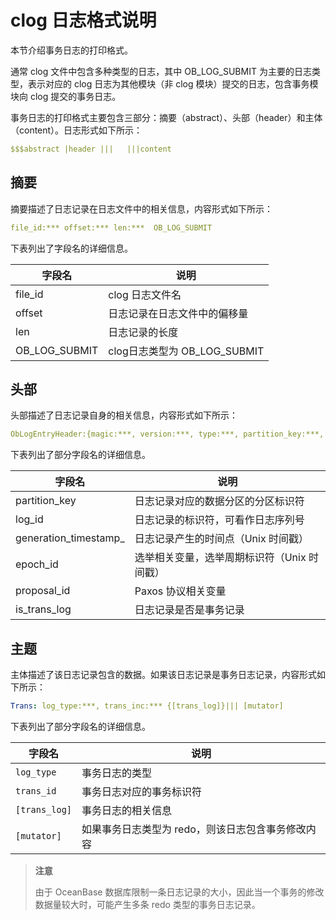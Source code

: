 # clog 日志格式说明

本节介绍事务日志的打印格式。

通常 clog 文件中包含多种类型的日志，其中 OB_LOG_SUBMIT 为主要的日志类型，表示对应的 clog 日志为其他模块（非 clog 模块）提交的日志，包含事务模块向 clog 提交的事务日志。

事务日志的打印格式主要包含三部分：摘要（abstract）、头部（header）和主体（content）。日志形式如下所示：

```yaml
$$$abstract |header |||   |||content
```

## 摘要

摘要描述了日志记录在日志文件中的相关信息，内容形式如下所示：

```yaml
file_id:*** offset:*** len:***  OB_LOG_SUBMIT
```

下表列出了字段名的详细信息。

|      字段名      |           说明            |
|---------------|-------------------------|
| file_id       | clog 日志文件名              |
| offset        | 日志记录在日志文件中的偏移量          |
| len           | 日志记录的长度                 |
| OB_LOG_SUBMIT | clog日志类型为 OB_LOG_SUBMIT |

## 头部

头部描述了日志记录自身的相关信息，内容形式如下所示：

```yaml
ObLogEntryHeader:{magic:***, version:***, type:***, partition_key:***, log_id:***, data_len:***, generation_timestamp:***, epoch_id:***, proposal_id:***, submit_timestamp:***, is_batch_committed:***, is_trans_log:***, data_checksum:***, active_memstore_version:***, header_checksum:***}
```

下表列出了部分字段名的详细信息。

|          字段名          |            说明            |
|-----------------------|--------------------------|
| partition_key         | 日志记录对应的数据分区的分区标识符        |
| log_id                | 日志记录的标识符，可看作日志序列号        |
| generation_timestamp_ | 日志记录产生的时间点（Unix 时间戳）     |
| epoch_id              | 选举相关变量，选举周期标识符（Unix 时间戳） |
| proposal_id           | Paxos 协议相关变量             |
| is_trans_log          | 日志记录是否是事务记录              |

## 主题

主体描述了该日志记录包含的数据。如果该日志记录是事务日志记录，内容形式如下所示：

```yaml
Trans: log_type:***, trans_inc:*** {[trans_log]}||| [mutator]
```

下表列出了部分字段名的详细信息。

|      字段名      |             说明              |
|---------------|-----------------------------|
| `log_type`    | 事务日志的类型                     |
| `trans_id`    | 事务日志对应的事务标识符                |
| `[trans_log]` | 事务日志的相关信息                   |
| `[mutator]`   | 如果事务日志类型为 redo，则该日志包含事务修改内容 |

> **注意**
>
> 由于 OceanBase 数据库限制一条日志记录的大小，因此当一个事务的修改数据量较大时，可能产生多条 redo 类型的事务日志记录。
